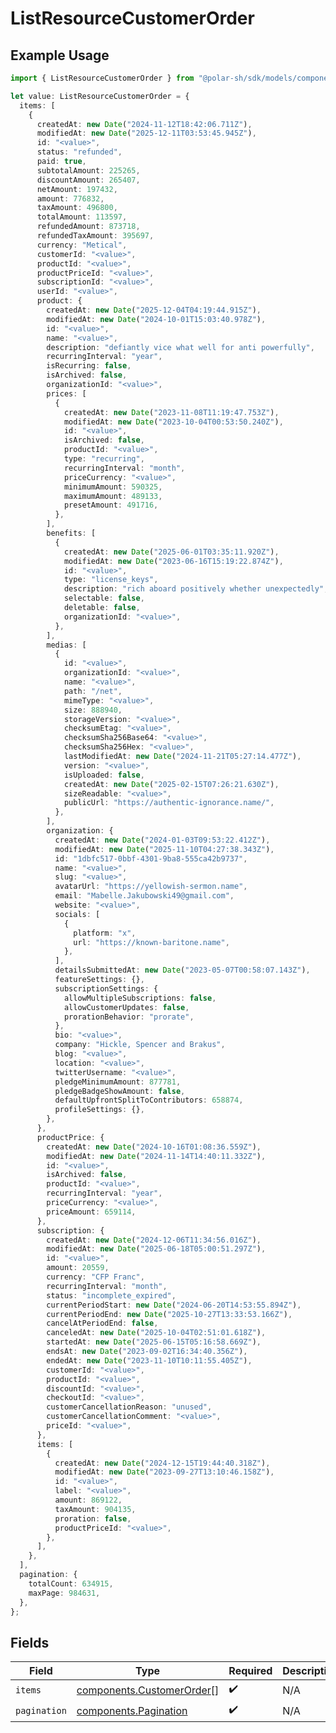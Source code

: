 # ListResourceCustomerOrder

## Example Usage

```typescript
import { ListResourceCustomerOrder } from "@polar-sh/sdk/models/components/listresourcecustomerorder.js";

let value: ListResourceCustomerOrder = {
  items: [
    {
      createdAt: new Date("2024-11-12T18:42:06.711Z"),
      modifiedAt: new Date("2025-12-11T03:53:45.945Z"),
      id: "<value>",
      status: "refunded",
      paid: true,
      subtotalAmount: 225265,
      discountAmount: 265407,
      netAmount: 197432,
      amount: 776832,
      taxAmount: 496800,
      totalAmount: 113597,
      refundedAmount: 873718,
      refundedTaxAmount: 395697,
      currency: "Metical",
      customerId: "<value>",
      productId: "<value>",
      productPriceId: "<value>",
      subscriptionId: "<value>",
      userId: "<value>",
      product: {
        createdAt: new Date("2025-12-04T04:19:44.915Z"),
        modifiedAt: new Date("2024-10-01T15:03:40.978Z"),
        id: "<value>",
        name: "<value>",
        description: "defiantly vice what well for anti powerfully",
        recurringInterval: "year",
        isRecurring: false,
        isArchived: false,
        organizationId: "<value>",
        prices: [
          {
            createdAt: new Date("2023-11-08T11:19:47.753Z"),
            modifiedAt: new Date("2023-10-04T00:53:50.240Z"),
            id: "<value>",
            isArchived: false,
            productId: "<value>",
            type: "recurring",
            recurringInterval: "month",
            priceCurrency: "<value>",
            minimumAmount: 590325,
            maximumAmount: 489133,
            presetAmount: 491716,
          },
        ],
        benefits: [
          {
            createdAt: new Date("2025-06-01T03:35:11.920Z"),
            modifiedAt: new Date("2023-06-16T15:19:22.874Z"),
            id: "<value>",
            type: "license_keys",
            description: "rich aboard positively whether unexpectedly",
            selectable: false,
            deletable: false,
            organizationId: "<value>",
          },
        ],
        medias: [
          {
            id: "<value>",
            organizationId: "<value>",
            name: "<value>",
            path: "/net",
            mimeType: "<value>",
            size: 888940,
            storageVersion: "<value>",
            checksumEtag: "<value>",
            checksumSha256Base64: "<value>",
            checksumSha256Hex: "<value>",
            lastModifiedAt: new Date("2024-11-21T05:27:14.477Z"),
            version: "<value>",
            isUploaded: false,
            createdAt: new Date("2025-02-15T07:26:21.630Z"),
            sizeReadable: "<value>",
            publicUrl: "https://authentic-ignorance.name/",
          },
        ],
        organization: {
          createdAt: new Date("2024-01-03T09:53:22.412Z"),
          modifiedAt: new Date("2025-11-10T04:27:38.343Z"),
          id: "1dbfc517-0bbf-4301-9ba8-555ca42b9737",
          name: "<value>",
          slug: "<value>",
          avatarUrl: "https://yellowish-sermon.name",
          email: "Mabelle.Jakubowski49@gmail.com",
          website: "<value>",
          socials: [
            {
              platform: "x",
              url: "https://known-baritone.name",
            },
          ],
          detailsSubmittedAt: new Date("2023-05-07T00:58:07.143Z"),
          featureSettings: {},
          subscriptionSettings: {
            allowMultipleSubscriptions: false,
            allowCustomerUpdates: false,
            prorationBehavior: "prorate",
          },
          bio: "<value>",
          company: "Hickle, Spencer and Brakus",
          blog: "<value>",
          location: "<value>",
          twitterUsername: "<value>",
          pledgeMinimumAmount: 877781,
          pledgeBadgeShowAmount: false,
          defaultUpfrontSplitToContributors: 658874,
          profileSettings: {},
        },
      },
      productPrice: {
        createdAt: new Date("2024-10-16T01:08:36.559Z"),
        modifiedAt: new Date("2024-11-14T14:40:11.332Z"),
        id: "<value>",
        isArchived: false,
        productId: "<value>",
        recurringInterval: "year",
        priceCurrency: "<value>",
        priceAmount: 659114,
      },
      subscription: {
        createdAt: new Date("2024-12-06T11:34:56.016Z"),
        modifiedAt: new Date("2025-06-18T05:00:51.297Z"),
        id: "<value>",
        amount: 20559,
        currency: "CFP Franc",
        recurringInterval: "month",
        status: "incomplete_expired",
        currentPeriodStart: new Date("2024-06-20T14:53:55.894Z"),
        currentPeriodEnd: new Date("2025-10-27T13:33:53.166Z"),
        cancelAtPeriodEnd: false,
        canceledAt: new Date("2025-10-04T02:51:01.618Z"),
        startedAt: new Date("2025-06-15T05:16:58.669Z"),
        endsAt: new Date("2023-09-02T16:34:40.356Z"),
        endedAt: new Date("2023-11-10T10:11:55.405Z"),
        customerId: "<value>",
        productId: "<value>",
        discountId: "<value>",
        checkoutId: "<value>",
        customerCancellationReason: "unused",
        customerCancellationComment: "<value>",
        priceId: "<value>",
      },
      items: [
        {
          createdAt: new Date("2024-12-15T19:44:40.318Z"),
          modifiedAt: new Date("2023-09-27T13:10:46.158Z"),
          id: "<value>",
          label: "<value>",
          amount: 869122,
          taxAmount: 904135,
          proration: false,
          productPriceId: "<value>",
        },
      ],
    },
  ],
  pagination: {
    totalCount: 634915,
    maxPage: 984631,
  },
};
```

## Fields

| Field                                                                  | Type                                                                   | Required                                                               | Description                                                            |
| ---------------------------------------------------------------------- | ---------------------------------------------------------------------- | ---------------------------------------------------------------------- | ---------------------------------------------------------------------- |
| `items`                                                                | [components.CustomerOrder](../../models/components/customerorder.md)[] | :heavy_check_mark:                                                     | N/A                                                                    |
| `pagination`                                                           | [components.Pagination](../../models/components/pagination.md)         | :heavy_check_mark:                                                     | N/A                                                                    |